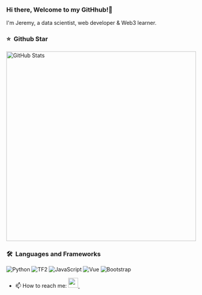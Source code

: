### Hi there, Welcome to my GitHhub!👋

I'm Jeremy, a data scientist, web developer & Web3 learner.

<!--
**jz263/jz263** is a ✨ _special_ ✨ repository because its `README.md` (this file) appears on your GitHub profile.

Here are some ideas to get you started:

- 🔭 I’m currently working on ...
- 🌱 I’m currently learning ...
- 👯 I’m looking to collaborate on ...
- 🤔 I’m looking for help with ...
- 💬 Ask me about ...
- 📫 How to reach me: ...
- 😄 Pronouns: ...
- ⚡ Fun fact: ...
-->

### ⭐️ &nbsp;Github Star

<img width="500px"  alt="GitHub Stats" src="https://github-readme-stats.vercel.app/api?username=jz263&count_private=true&show_icons=true"/>


### 🛠 &nbsp;Languages and Frameworks
![Python](https://img.shields.io/badge/-Python-333333?style=flat&logo=python)
![TF2](https://img.shields.io/badge/-Tensorflow2-333333?style=flat&logo=tensorflow)
![JavaScript](https://img.shields.io/badge/-JavaScript-333333?style=flat&logo=javascript)
![Vue](https://img.shields.io/badge/-Vue-333333?style=flat&logo=vue.js)
![Bootstrap](https://img.shields.io/badge/-Bootstrap-333333?style=bootstrap&logo=bootstrap)

- 📫 How to reach me: 
  <a href="https://www.linkedin.com/in/jz263" target="_blank" alt="LinkedIn" title="LinkedIn">
    <img src="https://img.icons8.com/ios-filled/256/000000/linkedin.svg" width="26px"/>
  </a>
  &emsp;
